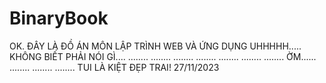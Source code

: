 # BinaryBook

OK.
ĐÂY LÀ ĐỒ ÁN MÔN LẬP TRÌNH WEB VÀ ỨNG DỤNG
UHHHHH.....
KHÔNG BIẾT PHẢI NÓI GÌ....
........
........
........
........
........
........
........
ỜM......
........
........
........
TUI LÀ KIỆT ĐẸP TRAI!
27/11/2023
